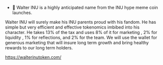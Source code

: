 - 👋 Walter INU is a highly anticipated name from the INU hype meme coin launches.

Walter INU will surely make his INU parents proud with his fandom. He has simple but very efficient and effective tokenomics imbibed into his character. He takes 13% of the tax and uses 8% of it for marketing , 2% for liquidity , 1% for reflections, and 2% for the team. We will use the wallet for generous marketing that will insure long term growth and bring healthy rewards to our long term holders.


https://walterinutoken.com/
